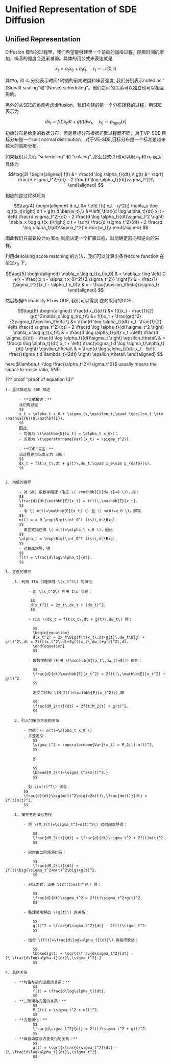 # Unified Representation of SDE Diffusion

## Unified Representation

Diffusion 模型的过程里，我们希望能够建里一个前向的加噪过程，随着时间的增加，噪音的强度会逐渐减弱。具体的用公式来表达就是

$$\tag{1}x_t = \alpha_t x_0 + \sigma_t \epsilon_t,\quad \epsilon_t \sim \mathcal{N}(0, \mathbf{I})$$

其中$\alpha_t$ 和 $\sigma_t$ 分别表示时间$t$ 时刻的前向进度和噪音强度, 我们分别表示noted as "(Signal) scaling"和"(Noise) scheduling"。他们之间的关系可以独立也可以相互影响。

另外的从SDE的角度考虑diffusion，我们构建的是一个分布转移的过程，用SDE表示为

$$\tag{2} d x_t = f(t) x_t d t + g(t) d w_t,\quad x_0 \sim p_{data}(x)$$

初始分布是给定的数据分布，但是目标分布根据扩散过程而不同，对于VP-SDE,目标分布是一个unit normal distribution，对于VE-SDE,目标分布是一个标准差越来越大的高斯分布。

如果我们只关心 ”scheduling" 和 "sclaing", 那么公式(2)也可以用 $\sigma_t$ 和 $\alpha_t$ 表达,具体为

$$\tag{3}
\begin{aligned}
f(t) &= \frac{d \log \alpha_t}{dt},\\
g(t) &= \sqrt{ \frac{d  \sigma_t^2}{dt} - 2 \frac{d \log \alpha_t}{dt}\sigma_t^2}\\
\end{aligned}
$$

相应的逆过程SDE为

$$\tag{4}
\begin{aligned}
d x_t &= \left[ f(t) x_t - g^2(t) \nabla_x \log q_t(x_t)\right] d t + g(t) d \bar{w_t},\\
&=\left[ \frac{d \log \alpha_t}{dt} x_t - \left( \frac{d  \sigma_t^2}{dt} - 2 \frac{d \log \alpha_t}{dt}\sigma_t^2 \right) \nabla_x \log q_t(x_t)\right] d t + \sqrt{ \frac{d  \sigma_t^2}{dt} - 2 \frac{d \log \alpha_t}{dt}\sigma_t^2} d \bar{w_t}\\
\end{aligned}
$$

因此我们只需要设计$\alpha_t$ 和$\sigma_t$,就能决定一个扩撒过程，就能确定前向和逆向的采样。

利用denoising score matching 的方法，我们可以计算出条件score function 在给定$x_0$ 下,.

$$\tag{5}
\begin{aligned}
\nabla_x \log q_t(x_t|x_0) & = \nabla_x \log \left[ C e^{ - \frac{(x_t - \alpha_t x_0)^2}{2 \sigma_t^2}} \right]\\
& = \frac{1}{\sigma_t^2}(x_t - \alpha_t x_0)\\
& = - \frac{\epsilon_\theta}{\sigma_t}
\end{aligned}
$$

然后根据Probability FLow ODE, 我们可以得到 逆向采用的ODE、

$$\tag{6}
\begin{aligned}
\frac{d x_t}{d t} &= f(t)x_t - \frac{1}{2} g(t)^2\nabla_x \log q_t(x_t)\\
&= f(t)x_t + \frac{g(t)^2}{2\sigma_t}\epsilon_\theta  \\
&= \frac{d \log \alpha_t}{dt} x_t -\frac{1}{2} \left( \frac{d  \sigma_t^2}{dt} - 2 \frac{d \log \alpha_t}{dt}\sigma_t^2 \right) \nabla_x \log q_t(x_t)\\
& = \frac{d \log \alpha_t}{dt} x_t  +\left(  \frac{d  \sigma_t}{dt} -  \frac{d \log \alpha_t}{dt}\sigma_t \right) \epsilon_\theta\\
& = \frac{d \log \alpha_t}{dt} x_t + \left( \frac{\sigma_t d \log \sigma_t/\alpha_t}{dt} \right) \epsilon_\theta\\
& = \frac{d \log \alpha_t}{dt} x_t - \left( \frac{\sigma_t d \lambda_t}{2dt} \right) \epsilon_\theta\\
\end{aligned}
$$

here $\lambda_t =\log \frac{\alpha_t^2}{\sigma_t^2}$ usually means the signal-to-noise ratio, SNR.

??? proof "proof of equation (3)"

    1. 显式描述与 SDE 描述

          - **显式描述：**
          我们有过程
          $$
          x_t = \alpha_t x_0 + \sigma_t\,\epsilon_t,\quad \epsilon_t \sim \mathcal{N}(0,\mathbf{I}).
          $$
          因此，
          - 均值为 \(\mathbb{E}[x_t] = \alpha_t x_0\)；
          - 方差为 \(\operatorname{Var}(x_t) = \sigma_t^2\).

          - **SDE 描述：**
          该过程也可以表示为 SDE：
          $$
          dx_t = f(t)x_t\,dt + g(t)\,dw_t,\quad x_0\sim p_{data}(x).
          $$


    2. 均值的推导

          - 对 SDE 取数学期望（注意 \( \mathbb{E}[dw_t]=0 \)），得：
          $$
          \frac{d}{dt}\mathbb{E}[x_t] = f(t)\,\mathbb{E}[x_t].
          $$
          - 令 \( m(t)=\mathbb{E}[x_t] \) 且 \( m(0)=x_0 \)，解得
          $$
          m(t) = x_0 \exp\Big(\int_0^t f(s)\,ds\Big).
          $$
          - 由显式描述得 \( m(t)=\alpha_t x_0 \)，因此
          $$
          \alpha_t = \exp\Big(\int_0^t f(s)\,ds\Big).
          $$
          - 对数后求导，得
          $$
          f(t) = \frac{d\log\alpha_t}{dt}.
          $$

    3. 方差的推导

        1. 利用 Itô 引理推导 \(x_t^2\) 的演化

              - 对 \(x_t^2\) 应用 Itô 引理：

               $$
               d(x_t^2) = 2x_t\,dx_t + (dx_t)^2.
               $$

              - 代入 \(dx_t = f(t)x_t\,dt + g(t)\,dw_t\) 得：

                $$
                \begin{equation}
                d(x_t^2) = 2x_t\Big(f(t)x_t\,dt+g(t)\,dw_t\Big) + g(t)^2\,dt = 2f(t)x_t^2\,dt+2g(t)x_t\,dw_t+g(t)^2\,dt.
                \end{equation}
                $$

              - 取数学期望（利用 \(\mathbb{E}[x_t\,dw_t]=0\)）得到：

                $$
                \frac{d}{dt}\mathbb{E}[x_t^2] = 2f(t)\,\mathbb{E}[x_t^2] + g(t)^2.
                $$

                定义二阶矩 \(M_2(t)=\mathbb{E}[x_t^2]\),即

                $$
                \frac{dM_2(t)}{dt} = 2f(t)M_2(t) + g(t)^2.
                $$

        2. 引入均值与方差的关系

            - 均值：\( m(t)=\alpha_t x_0 \)
            - 方差定义：
                $$
                \sigma_t^2 = \operatorname{Var}(x_t) = M_2(t)-m(t)^2,
                $$

                即

                $$
                \boxed{M_2(t)=\sigma_t^2+m(t)^2.}
                $$

            - 对 \(m(t)^2\) 求导：
            $$
            \frac{d}{dt}\big(m(t)^2\big)=2m(t)\,\frac{dm(t)}{dt} = 2f(t)m(t)^2.
            $$

        1. 推导方差演化方程

            - 将 \(M_2(t)=\sigma_t^2+m(t)^2\) 对时间求导得：

                $$
                \frac{dM_2(t)}{dt} = \frac{d}{dt}\sigma_t^2 + 2f(t)m(t)^2.
                $$

            - 同时由二阶矩演化有：

                $$
                \frac{dM_2(t)}{dt} = 2f(t)\big(\sigma_t^2+m(t)^2\big)+g(t)^2.
                $$

            - 对比两式，消去 \(2f(t)m(t)^2\) 得：

                $$
                \frac{d}{dt}\sigma_t^2 = 2f(t)\sigma_t^2+g(t)^2.
                $$

            - 整理后可解出 \(g(t)\) 的关系：

                $$
                g(t)^2 = \frac{d\sigma_t^2}{dt} - 2f(t)\sigma_t^2.
                $$

            - 结合 \(f(t)=\frac{d\log\alpha_t}{dt}\) 得最终表达：

                $$
                \boxed{g(t) = \sqrt{\frac{d\sigma_t^2}{dt} - 2\,\frac{d\log\alpha_t}{dt}\,\sigma_t^2}.}
                $$

    4. 总结关系

        - **均值与前向进度的关系：**
                $$
                f(t) = \frac{d\log\alpha_t}{dt}.
                $$
        - **二阶矩与方差的关系：**
                $$
                M_2(t) = \sigma_t^2 + m(t)^2.
                $$
        - **方差演化：**
                $$
                \frac{d\sigma_t^2}{dt} = 2f(t)\sigma_t^2 + g(t)^2.
                $$
        - **噪音调度与方差变化的关系：**
                $$
                g(t) = \sqrt{\frac{d\sigma_t^2}{dt} - 2\,\frac{d\log\alpha_t}{dt}\,\sigma_t^2}.
                $$
